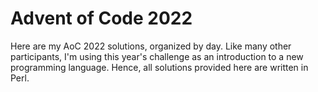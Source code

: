 # Advent of Code 2022

Here are my AoC 2022 solutions, organized by day. Like many other participants, I'm using this year's challenge as an introduction to a new programming language. Hence, all solutions provided here are written in Perl.